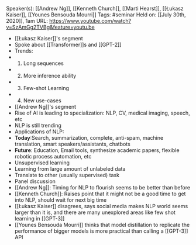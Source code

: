 Speaker(s): [[Andrew Ng]], [[Kenneth Church]], [[Marti Hearst]], [[Łukasz Kaiser]], [[Younes Bensouda Mourri]]
Tags: #seminar
Held on: [[July 30th, 2020]], 1am 
URL: https://www.youtube.com/watch?v=SzAmGg2TVBg&feature=youtu.be
- [[Łukasz Kaiser]]'s segment
- Spoke about [[Transformer]]s and [[GPT-2]]
- Trends:
- 1. Long sequences
- 2. More inference ability
- 3. Few-shot Learning
- 4. New use-cases
- [[Andrew Ng]]'s segment
- Rise of AI is leading to specialization: NLP, CV, medical imaging, speech, etc
- NLP is still trending
- Applications of NLP: 
- **Today**:Search, summarization, complete, anti-spam, machine translation, smart speakers/assistants, chatbots
- **Future**: Education, Email tools, synthesize academic papers, flexible robotic process automation, etc
- Unsupervised learning
- Learning from large amount of unlabeled data
- Translate to other (usually supervised) task
- Panel discussion
- [[Andrew Ng]]: Timing for NLP to flourish seems to be better than before
- [[Kenneth Church]]: Raises point that it might not be a good time to get into NLP, should wait for next big time
- [[Łukasz Kaiser]] disagrees, says social media makes NLP world seems larger than it is, and there are many unexplored areas like few shot learning in [[GPT-3]]
- [[Younes Bensouda Mourri]] thinks that model distillation to replicate the performance of bigger models is more practical than calling a [[GPT-3]] API
